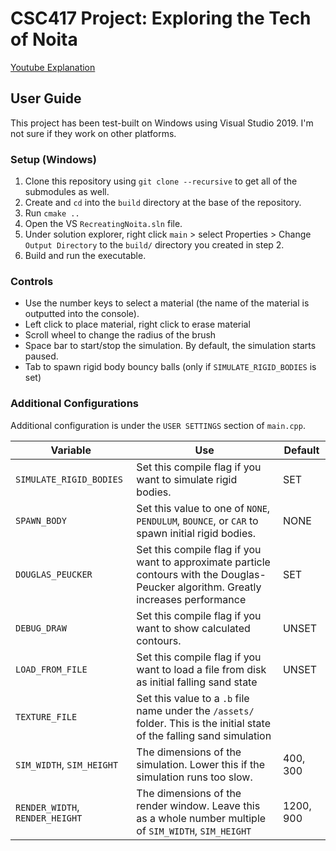 CSC417 Project: Exploring the Tech of Noita
===========================================

[Youtube Explanation](https://youtu.be/ixqOd76E_bU)

## User Guide
This project has been test-built on Windows using Visual Studio 2019. I'm not sure if they work on other platforms.

### Setup (Windows)
1. Clone this repository using `git clone --recursive` to get all of the submodules as well.
1. Create and `cd` into the `build` directory at the base of the repository.
1. Run `cmake ..`
1. Open the VS `RecreatingNoita.sln` file.
1. Under solution explorer, right click `main` > select Properties > Change `Output Directory` to the `build/` directory you created in step 2.
1. Build and run the executable.

### Controls
* Use the number keys to select a material (the name of the material is outputted into the console).
* Left click to place material, right click to erase material
* Scroll wheel to change the radius of the brush
* Space bar to start/stop the simulation. By default, the simulation starts paused.
* Tab to spawn rigid body bouncy balls (only if `SIMULATE_RIGID_BODIES` is set)

### Additional Configurations
Additional configuration is under the `USER SETTINGS` section of `main.cpp`.

| Variable | Use | Default |
| -------- | --- | ------- |
| `SIMULATE_RIGID_BODIES`   | Set this compile flag if you want to simulate rigid bodies. | SET |
| `SPAWN_BODY`              | Set this value to one of `NONE`, `PENDULUM`, `BOUNCE`, or `CAR` to spawn initial rigid bodies. | NONE |
| `DOUGLAS_PEUCKER`         | Set this compile flag if you want to approximate particle contours with the Douglas-Peucker algorithm. Greatly increases performance | SET |
| `DEBUG_DRAW`              | Set this compile flag if you want to show calculated contours. | UNSET |
| `LOAD_FROM_FILE`          | Set this compile flag if you want to load a file from disk as initial falling sand state | UNSET |
| `TEXTURE_FILE`            | Set this value to a `.b` file name under the `/assets/` folder. This is the initial state of the falling sand simulation | |
| `SIM_WIDTH`, `SIM_HEIGHT` | The dimensions of the simulation. Lower this if the simulation runs too slow. | 400, 300 |
| `RENDER_WIDTH`, `RENDER_HEIGHT` | The dimensions of the render window. Leave this as a whole number multiple of `SIM_WIDTH`, `SIM_HEIGHT` | 1200, 900 |
